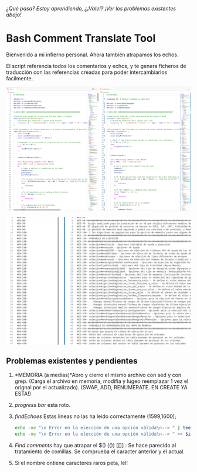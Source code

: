 *¿Qué pasa? Estoy aprendiendo, ¿¡Vale!?*
*¡Ver los problemas existentes abajo!*

# Bash Comment Translate Tool

Bienvenido a mi infierno personal. Ahora también atrapamos los echos.

El script referencia todos los comentarios y echos, y te genera ficheros de traducción con las referencias creadas para poder intercambiarlos facilmente.

![example](img/example.png)

![extracted_comments](img/comments.png)

## Problemas existentes y pendientes

1. *MEMORIA (a medias)*Abro y cierro el mismo archivo con sed y con grep. (Carga el archivo en memoria, modifia y lugeo reemplazar 1 vez el orignal por el actualizado). (SWAP, ADD, RENUMERATE. EN CREATE YA ESTA!)
2. *progress bar* esta roto.
3. *findEchoes* Estas lineas no las ha leido correctamente (1599,1600);

    ```bash
    echo -ne "\n Error en la elección de una opción válida\n--> " | tee -a $informeConColorTotal
    echo -ne "\n Error en la elección de una opción válida\n--> " >> $informeSinColorTotal
    ```
4. *Find comments* hay que atrapar el $() (()) [[]]  : Se hace parecido al tratamiento de comillas. Se comprueba el caracter anterior y el actual.
5. Si el nombre ontiene caracteres raros peta, lel!
